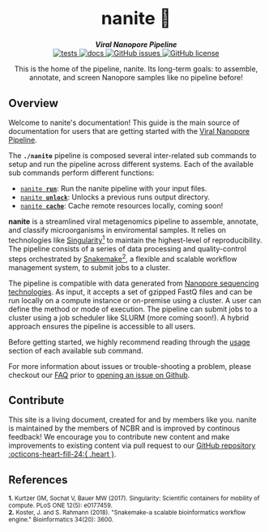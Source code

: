<div align="center">

  <h1 style="font-size: 250%">nanite 🔬</h1>

  <b><i>Viral Nanopore Pipeline</i></b><br> 
  <a href="https://github.com/OpenOmics/nanite/actions/workflows/main.yaml">
    <img alt="tests" src="https://github.com/OpenOmics/nanite/workflows/tests/badge.svg">
  </a>
  <a href="https://github.com/OpenOmics/nanite/actions/workflows/docs.yml">
    <img alt="docs" src="https://github.com/OpenOmics/nanite/workflows/docs/badge.svg">
  </a>
  <a href="https://github.com/OpenOmics/nanite/issues">
    <img alt="GitHub issues" src="https://img.shields.io/github/issues/OpenOmics/nanite?color=brightgreen">
  </a>
  <a href="https://github.com/OpenOmics/nanite/blob/main/LICENSE">
    <img alt="GitHub license" src="https://img.shields.io/github/license/OpenOmics/nanite">
  </a>

  <p>
    This is the home of the pipeline, nanite. Its long-term goals: to assemble, annotate, and screen Nanopore samples like no pipeline before!
  </p>

</div>  

## Overview
Welcome to nanite's documentation! This guide is the main source of documentation for users that are getting started with the [Viral Nanopore Pipeline](https://github.com/OpenOmics/nanite/). 

The **`./nanite`** pipeline is composed several inter-related sub commands to setup and run the pipeline across different systems. Each of the available sub commands perform different functions: 

 * [<code>nanite <b>run</b></code>](usage/run.md): Run the nanite pipeline with your input files.
 * [<code>nanite <b>unlock</b></code>](usage/unlock.md): Unlocks a previous runs output directory.
 * [<code>nanite <b>cache</b></code>](usage/cache.md): Cache remote resources locally, coming soon!

**nanite** is a streamlined viral metagenomics pipeline to assemble, annotate, and classify microorganisms in enviromental samples. It relies on technologies like [Singularity<sup>1</sup>](https://singularity.lbl.gov/) to maintain the highest-level of reproducibility. The pipeline consists of a series of data processing and quality-control steps orchestrated by [Snakemake<sup>2</sup>](https://snakemake.readthedocs.io/en/stable/), a flexible and scalable workflow management system, to submit jobs to a cluster.

The pipeline is compatible with data generated from [Nanopore sequencing technologies](https://nanoporetech.com/). As input, it accepts a set of gzipped FastQ files and can be run locally on a compute instance or on-premise using a cluster. A user can define the method or mode of execution. The pipeline can submit jobs to a cluster using a job scheduler like SLURM (more coming soon!). A hybrid approach ensures the pipeline is accessible to all users.

Before getting started, we highly recommend reading through the [usage](usage/run.md) section of each available sub command.

For more information about issues or trouble-shooting a problem, please checkout our [FAQ](faq/questions.md) prior to [opening an issue on Github](https://github.com/OpenOmics/nanite/issues).

## Contribute 

This site is a living document, created for and by members like you. nanite is maintained by the members of NCBR and is improved by continous feedback! We encourage you to contribute new content and make improvements to existing content via pull request to our [GitHub repository :octicons-heart-fill-24:{ .heart }](https://github.com/OpenOmics/nanite).

## References
<sup>**1.**  Kurtzer GM, Sochat V, Bauer MW (2017). Singularity: Scientific containers for mobility of compute. PLoS ONE 12(5): e0177459.</sup>  
<sup>**2.**  Koster, J. and S. Rahmann (2018). "Snakemake-a scalable bioinformatics workflow engine." Bioinformatics 34(20): 3600.</sup>  
